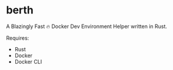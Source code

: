 # berth
A Blazingly Fast 🔥 Docker Dev Environment Helper written in Rust. 

Requires:
- Rust 
- Docker
- Docker CLI
